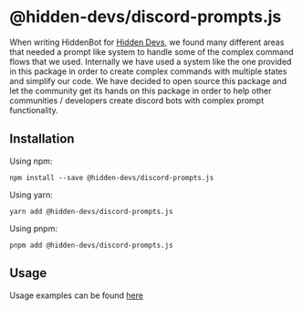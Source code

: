 # @hidden-devs/discord-prompts.js

When writing HiddenBot for [Hidden Devs](https://discord.gg/hd), we found many different areas that needed a prompt like system to handle some of the complex command flows that we used. Internally we have used a system like the one provided in this package in order to create complex commands with multiple states and simplify our code. We have decided to open source this package and let the community get its hands on this package in order to help other communities / developers create discord bots with complex prompt functionality.

## Installation

Using npm:
```
npm install --save @hidden-devs/discord-prompts.js
```

Using yarn:
```
yarn add @hidden-devs/discord-prompts.js
```

Using pnpm:
```
pnpm add @hidden-devs/discord-prompts.js
```

## Usage

Usage examples can be found [here](./examples)
